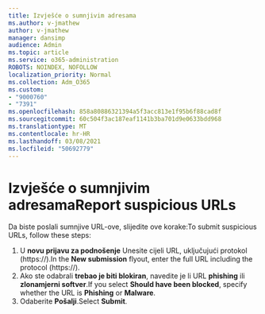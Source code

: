 ```yaml
---
title: Izvješće o sumnjivim adresama
ms.author: v-jmathew
author: v-jmathew
manager: dansimp
audience: Admin
ms.topic: article
ms.service: o365-administration
ROBOTS: NOINDEX, NOFOLLOW
localization_priority: Normal
ms.collection: Adm_O365
ms.custom:
- "9000760"
- "7391"
ms.openlocfilehash: 858a80886321394a5f3acc813e1f95b6f88cad8f
ms.sourcegitcommit: 60c504f3ac187eaf1141b3ba701d9e0633bdd968
ms.translationtype: MT
ms.contentlocale: hr-HR
ms.lasthandoff: 03/08/2021
ms.locfileid: "50692779"
---
```

# <a name="report-suspicious-urls"></a><span data-ttu-id="fc4e1-102">Izvješće o sumnjivim adresama</span><span class="sxs-lookup"><span data-stu-id="fc4e1-102">Report suspicious URLs</span></span>

<span data-ttu-id="fc4e1-103">Da biste poslali sumnjive URL-ove, slijedite ove korake:</span><span class="sxs-lookup"><span data-stu-id="fc4e1-103">To submit suspicious URLs, follow these steps:</span></span>

1. <span data-ttu-id="fc4e1-104">U **novu prijavu za podnošenje** Unesite cijeli URL, uključujući protokol (https://).</span><span class="sxs-lookup"><span data-stu-id="fc4e1-104">In the **New submission** flyout, enter the full URL including the protocol (https://).</span></span>
2. <span data-ttu-id="fc4e1-105">Ako ste odabrali **trebao je biti blokiran**, navedite je li URL **phishing** ili **zlonamjerni softver**.</span><span class="sxs-lookup"><span data-stu-id="fc4e1-105">If you select **Should have been blocked**, specify whether the URL is **Phishing** or **Malware**.</span></span>
3. <span data-ttu-id="fc4e1-106">Odaberite **Pošalji**.</span><span class="sxs-lookup"><span data-stu-id="fc4e1-106">Select **Submit**.</span></span>
